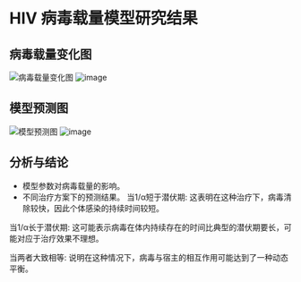 # HIV 病毒载量模型研究结果

## 病毒载量变化图

![病毒载量变化图](path/to/viral_load.png)
![image](https://github.com/user-attachments/assets/a056514c-7bb8-4623-8ce6-e86fa494b15f)

## 模型预测图

![模型预测图](path/to/model_prediction.png)
![image](https://github.com/user-attachments/assets/90dda26a-1b69-4dc8-a654-c2a945c5ceb7)

## 分析与结论

- 模型参数对病毒载量的影响。
- 不同治疗方案下的预测结果。
当1/α短于潜伏期:
这表明在这种治疗下，病毒清除较快，因此个体感染的持续时间较短。

当1/α长于潜伏期:
这可能表示病毒在体内持续存在的时间比典型的潜伏期要长，可能对应于治疗效果不理想。

当两者大致相等:
说明在这种情况下，病毒与宿主的相互作用可能达到了一种动态平衡。

